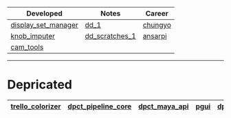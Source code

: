|Developed|Notes|Career|
| - | - | - |
| [display_set_manager](https://github.com/barbatulum/display_set_manager)  | [dd_1](https://github.com/barbatulum/notes_dd_200907)   | [chungyo](https://github.com/barbatulum/chungyo) |
| [knob_imputer](https://github.com/barbatulum/knob_imputer) | [dd_scratches_1](https://github.com/barbatulum/dd_scratches_1)  | [ansarpi](https://github.com/barbatulum/ansarpi) |
|[cam_tools](https://github.com/barbatulum/cam_tools) |   |

----

# Depricated

| [trello_colorizer](https://github.com/barbatulum/trello_colorizer) | [dpct_pipeline_core](https://github.com/barbatulum/dpct_pipeline_core) | [dpct_maya_api](https://github.com/barbatulum/dpct_maya_api) | [pgui](https://github.com/barbatulum/pgui) | [dpct_pctools](https://github.com/barbatulum/dpct_pctools) | [pcrig](https://github.com/barbatulum/pcrig) | [mayamod](https://github.com/barbatulum/mayamod) |
|-|-|-|-|-|-|-|
